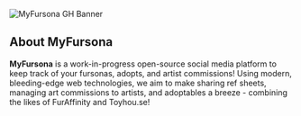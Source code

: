 ![MyFursona GH Banner](https://github.com/MyFursona-Project/.github/assets/94678583/c30748ae-8633-4ea9-978c-cd5a2ffa850a)

## About MyFursona

**MyFursona** is a work-in-progress open-source social media platform to keep track of your fursonas, adopts, and artist commissions! Using modern, bleeding-edge web technologies, we aim to make sharing ref sheets, managing art commissions to artists, and adoptables a breeze - combining the likes of FurAffinity and Toyhou.se!

